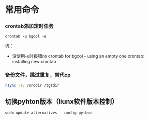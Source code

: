 # 常用命令

### crontab添加定时任务

```纯文本
crontab -u bgcol -e
```

坑：

*   没使用-u时报错no crontab for bgcol - using an empty one crontab: installing new crontab

### 备份文件，跳过重复，替代cp

```bash
rsync -av /srcdir /tgtdir
```



## 切换pyhton版本（liunx软件版本控制）

```shell
sudo update-alternatives --config python
```

